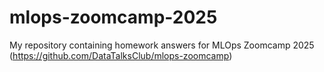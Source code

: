 # mlops-zoomcamp-2025
My repository containing homework answers for MLOps Zoomcamp 2025 (https://github.com/DataTalksClub/mlops-zoomcamp)
